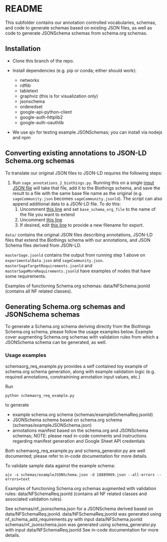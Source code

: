 # README

This subfolder contains our annotation controlled vocabularies, schemas, and
code to generate schemas based on existing JSON files, as well as code to generate
JSONSchema schemas from schema.org schemas.


## Installation 

- Clone this branch of the repo.
- Install dependencies (e.g. pip or conda; either should work):
  * networkx
  * rdflib
  * tabletext
  * graphviz (this is for visualization only)
  * jsonschema
  * orderedset
  * google-api-python-client
  * google-auth-httplib2 
  * google-auth-oauthlib

- We use ajv for testing example JSONSchemas; you can install via nodejs and npm


## Converting existing annotations to JSON-LD Schema.org schemas

To translate our original JSON files to JSON-LD requires the following steps:

1. Run `sage_annotations_2_biothings.py`. Running this on a single [input JSON file](https://github.com/Sage-Bionetworks/synapseAnnotations/blob/d1d2a65105c6c1f3cbc62e58b20abc800d0c9c9e/synapseAnnotations/sage_annotations_2_biothings.py#L55)
will take that file, add it to the Biothings schema, and save the result to a
file with the same base file name as the original (e.g. `sageCommunity.json`
becomes `sageCommunity.jsonld`). The script can also append additional data to a
JSON-LD file. To do this:
    1. Uncomment [this line](https://github.com/Sage-Bionetworks/synapseAnnotations/blob/d1d2a65105c6c1f3cbc62e58b20abc800d0c9c9e/synapseAnnotations/sage_annotations_2_biothings.py#L60) and set `base_schema_org_file` to the name of the file you want to extend
    1. Uncomment [this line](https://github.com/Sage-Bionetworks/synapseAnnotations/blob/d1d2a65105c6c1f3cbc62e58b20abc800d0c9c9e/synapseAnnotations/sage_annotations_2_biothings.py#L65)
    1. If desired, edit [this line](https://github.com/Sage-Bionetworks/synapseAnnotations/blob/d1d2a65105c6c1f3cbc62e58b20abc800d0c9c9e/synapseAnnotations/sage_annotations_2_biothings.py#L172) to provide a new filename for export.


`data/` contains the original JSON files describing annotations, JSON-LD files
that extend the Biothings schema with our annotations, and JSON Schema files
derived from JSON-LD.

`masterSage.jsonld` contains the output from running step 1 above on
`experimentalData.json` and `sageCommunity.json`.
`masterSageTargetRequirements.jsonld` and `masterSageMoreRequirements.jsonld`
have examples of nodes that have some requirements.

Examples of functioning Schema.org schemas: data/NFSchema.jsonld (contains all NF related classes). 


## Generating Schema.org schemas and JSONSchema schemas

To generate a Schema.org schema deriving directly from the Biothings Schema.org schema, please follow the usage examples below. 
Example cover augmenting Schema.org schemas with validation rules from which a JSONSchema schema can be generated, as well.

### Usage examples

schemaorg_req_example.py provides a self contained toy example of schema.org schema generation, along with example validation logic (e.g. required annotations, constrainining annotation input values, etc.)

Run 

```
python schemaorg_req_example.py 
```

to generate 
- example schema.org schema (schemas/exampleSchemaReq.jsonld)
- JSONSchema schema based on schema.org schema (schemas/exampleJSONSchema.json)
- annotations manifest based on the schema.org and JSONSchema schemas; NOTE: please read in-code comments and instructions regarding manifest generation and Google Sheet API credentials 

Both schemaorg_req_example.py and schema_generator.py are well documented; please refer to in-code documentation for more details. 


To validate sample data against the example schema:

```
ajv -s schemas/exampleJSONSchema.json -d 18889969.json --all-errors --errors=text
```

Examples of functioning Schema.org schemas augmented with validation rules: data/NFSchemaReq.jsonld (contains all NF related classes and associated validation rules).

See schemas/nf_jsonschema.json for a JSONSchema derived based on data/NFSchemaReq.jsonld. 
data/NFSchemaReq.jsonld was generated using nf_schema_add_requirements.py with input data/NFSchema.jsonld
schemas/nf_jsonschema.json was generated using schema_generator.py with input data/NFSchemaReq.jsonld
See in-code documentation for more details.
